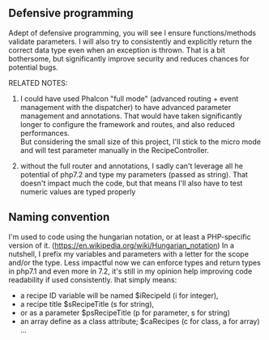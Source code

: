 ## Defensive programming

Adept of defensive programming, you will see I ensure functions/methods validate parameters. I will also try to consistently and explicitly return the correct data type even when an exception is thrown. 
That is a bit bothersome, but significantly improve security and reduces chances for potential bugs.  

RELATED NOTES: 
  1. I could have used Phalcon "full mode" (advanced routing + event management with the dispatcher) to have advanced parameter management and annotations. That would have taken significantly longer to configure the framework and routes, and also reduced performances.   
  But considering the small size of this project, I'll stick to the micro mode and will test parameter manually in the RecipeController.

  2. without the full router and annotations, I sadly can't leverage all he potential of php7.2 and type my parameters (passed as string). That doesn't impact much the code, but that means I'll also have to test numeric values are typed properly



## Naming convention

I'm used to code using the hungarian notation, or at least a PHP-specific version of it. (https://en.wikipedia.org/wiki/Hungarian_notation)
In a nutshell, I prefix my variables and parameters with a letter for the scope and/or the type. Less impactful now we can enforce types and return types in php7.1 and even more in 7.2, it's still in my opinion help improving code readability if used consistently. 
Ihat simply means: 

  - a recipe ID variable will be named $iRecipeId  (i for integer),
  - a recipe title $sRecipeTitle (s for string), 
  - or as a parameter $psRecipeTitle (p for parameter, s for string)
  - an array define as a class attribute;  $caRecipes  (c for class, a for array)   
  ...
 